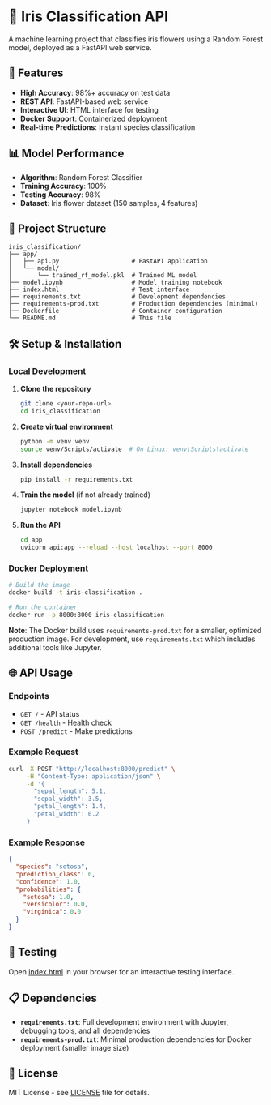 # 🌸 Iris Classification API

A machine learning project that classifies iris flowers using a Random Forest model, deployed as a FastAPI web service.

## 🚀 Features

- **High Accuracy**: 98%+ accuracy on test data
- **REST API**: FastAPI-based web service
- **Interactive UI**: HTML interface for testing
- **Docker Support**: Containerized deployment
- **Real-time Predictions**: Instant species classification

## 📊 Model Performance

- **Algorithm**: Random Forest Classifier
- **Training Accuracy**: 100%
- **Testing Accuracy**: 98%
- **Dataset**: Iris flower dataset (150 samples, 4 features)

## 📁 Project Structure

```
iris_classification/
├── app/
│   ├── api.py                    # FastAPI application
│   └── model/
│       └── trained_rf_model.pkl  # Trained ML model
├── model.ipynb                   # Model training notebook
├── index.html                    # Test interface
├── requirements.txt              # Development dependencies
├── requirements-prod.txt         # Production dependencies (minimal)
├── Dockerfile                    # Container configuration
└── README.md                     # This file
```

## 🛠️ Setup & Installation

### Local Development

1. **Clone the repository**
   ```bash
   git clone <your-repo-url>
   cd iris_classification
   ```

2. **Create virtual environment**
   ```bash
   python -m venv venv
   source venv/Scripts/activate  # On Linux: venv\Scripts\activate 
   ```

3. **Install dependencies**
   ```bash
   pip install -r requirements.txt
   ```

4. **Train the model** (if not already trained)
   ```bash
   jupyter notebook model.ipynb
   ```

5. **Run the API**
   ```bash
   cd app
   uvicorn api:app --reload --host localhost --port 8000
   ```

### Docker Deployment

```bash
# Build the image
docker build -t iris-classification .

# Run the container
docker run -p 8000:8000 iris-classification
```

**Note**: The Docker build uses `requirements-prod.txt` for a smaller, optimized production image. For development, use `requirements.txt` which includes additional tools like Jupyter.

## 🌐 API Usage

### Endpoints

- `GET /` - API status
- `GET /health` - Health check
- `POST /predict` - Make predictions

### Example Request

```bash
curl -X POST "http://localhost:8000/predict" \
     -H "Content-Type: application/json" \
     -d '{
       "sepal_length": 5.1,
       "sepal_width": 3.5,
       "petal_length": 1.4,
       "petal_width": 0.2
     }'
```

### Example Response

```json
{
  "species": "setosa",
  "prediction_class": 0,
  "confidence": 1.0,
  "probabilities": {
    "setosa": 1.0,
    "versicolor": 0.0,
    "virginica": 0.0
  }
}
```

## 🎯 Testing

Open [index.html](index.html) in your browser for an interactive testing interface.

## 📋 Dependencies

- **`requirements.txt`**: Full development environment with Jupyter, debugging tools, and all dependencies
- **`requirements-prod.txt`**: Minimal production dependencies for Docker deployment (smaller image size)

## 📄 License

MIT License - see [LICENSE](LICENSE) file for details.